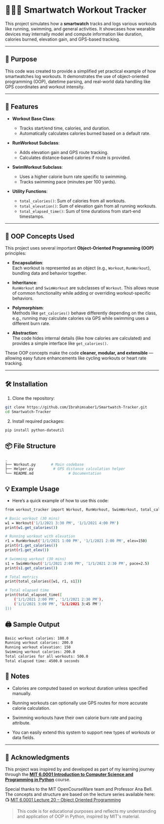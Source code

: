 # 🏃🏽‍♀️ Smartwatch Workout Tracker

This project simulates how a **smartwatch** tracks and logs various workouts like running, swimming, and general activities. It showcases how wearable devices may internally model and compute information like duration, calories burned, elevation gain, and GPS-based tracking.

---

## 🧠 Purpose

This code was created to provide a simplified yet practical example of how smartwatches log workouts. It demonstrates the use of object-oriented programming (OOP), datetime parsing, and real-world data handling like GPS coordinates and workout intensity.

---

## 🚀 Features

- **Workout Base Class**:  
  - Tracks start/end time, calories, and duration.  
  - Automatically calculates calories burned based on a default rate.

- **RunWorkout Subclass**:  
  - Adds elevation gain and GPS route tracking.  
  - Calculates distance-based calories if route is provided.

- **SwimWorkout Subclass**:  
  - Uses a higher calorie burn rate specific to swimming.  
  - Tracks swimming pace (minutes per 100 yards).

- **Utility Functions**:  
  - `total_calories()`: Sum of calories from all workouts.  
  - `total_elevation()`: Sum of elevation gain from all running workouts.  
  - `total_elapsed_time()`: Sum of time durations from start-end timestamps.

---

## 🧱 OOP Concepts Used

This project uses several important **Object-Oriented Programming (OOP)** principles:

- **Encapsulation**:  
  Each workout is represented as an object (e.g., `Workout`, `RunWorkout`), bundling data and behavior together.

- **Inheritance**:  
  `RunWorkout` and `SwimWorkout` are subclasses of `Workout`. This allows reuse of common functionality while adding or overriding workout-specific behaviors.

- **Polymorphism**:  
  Methods like `get_calories()` behave differently depending on the class, e.g., running may calculate calories via GPS while swimming uses a different burn rate.

- **Abstraction**:  
  The code hides internal details (like how calories are calculated) and provides a simple interface like `get_calories()`.

These OOP concepts make the code **cleaner, modular, and extensible** — allowing easy future enhancements like cycling workouts or heart rate tracking.

---

## 🛠 Installation

1. Clone the repository:

```bash
git clone https://github.com/Ibrahimsaber1/Smartwatch-Tracker.git
cd Smartwatch-Tracker
```
2. Install required packages:

```bash
pip install python-dateutil
```

## 📦 File Structure

```graphql
.
├── Workout.py       # Main codebase
├── Helper.py         # GPS distance calculation helper
└── README.md                # Documentation
```
## 💡 Example Usage

- Here’s a quick example of how to use this code:

```bash
from workout_tracker import Workout, RunWorkout, SwimWorkout, total_calories, total_elapsed_time

# Basic workout (30 mins)
w1 = Workout('1/1/2021 3:30 PM', '1/1/2021 4:00 PM')
print(w1.get_calories())

# Running workout with elevation
r1 = RunWorkout('1/1/2021 1:00 PM', '1/1/2021 2:00 PM', elev=150)
print(r1.get_calories())
print(r1.get_elev())

# Swimming workout (30 mins)
s1 = SwimWorkout('1/1/2021 2:00 PM', '1/1/2021 2:30 PM', pace=2.5)
print(s1.get_calories())

# Total metrics
print(total_calories([w1, r1, s1]))

# Total elapsed time
print(total_elapsed_time([
    ('1/1/2021 2:00 PM', '1/1/2021 2:30 PM'),
    ('1/1/2021 3:00 PM', '1/1/2021 3:45 PM')
]))

```
## 🖨 Sample Output
```bash
Basic workout calories: 100.0
Running workout calories: 200.0
Running workout elevation: 150
Swimming workout calories: 200.0
Total calories for all workouts: 500.0
Total elapsed time: 4500.0 seconds
```

## 📌 Notes

- Calories are computed based on workout duration unless specified manually.

- Running workouts can optionally use GPS routes for more accurate calorie calculation.

- Swimming workouts have their own calorie burn rate and pacing attribute.

- You can easily extend this system to support new types of workouts or data fields.

---

## 🙏 Acknowledgments

This project was inspired by and developed as part of my learning journey through the **[MIT 6.0001 Introduction to Computer Science and Programming in Python](https://ocw.mit.edu/courses/electrical-engineering-and-computer-science/6-0001-introduction-to-computer-science-and-programming-in-python-fall-2016/)** course.

Special thanks to the MIT OpenCourseWare team and Professor Ana Bell.  
The concepts and structure are based on the lecture series available here:  
📺 [MIT 6.0001 Lecture 20 – Object Oriented Programming](https://www.youtube.com/watch?v=-wyc5FwzkcM&list=PLUl4u3cNGP62A-ynp6v6-LGBCzeH3VAQB&index=20)

> This code is for educational purposes and reflects my understanding and application of OOP in Python, inspired by MIT's material.

